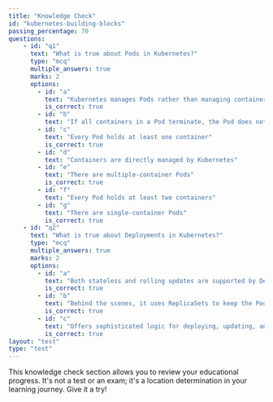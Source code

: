 ```yaml
---
title: "Knowledge Check"
id: "kubernetes-building-blocks"
passing_percentage: 70
questions:
    - id: "q1"
      text: "What is true about Pods in Kubernetes?"
      type: "mcq"
      multiple_answers: true
      marks: 2
      options:
        - id: "a"
          text: "Kubernetes manages Pods rather than managing containers directly"
          is_correct: true
        - id: "b"
          text: "If all containers in a Pod terminate, the Pod does not terminate"
        - id: "c"
          text: "Every Pod holds at least one container"
          is_correct: true
        - id: "d"
          text: "Containers are directly managed by Kubernetes"
        - id: "e"
          text: "There are multiple-container Pods"
          is_correct: true
        - id: "f"
          text: "Every Pod holds at least two containers"
        - id: "g"
          text: "There are single-container Pods"
          is_correct: true
    - id: "q2"
      text: "What is true about Deployments in Kubernetes?"
      type: "mcq"
      multiple_answers: true
      marks: 2
      options:
        - id: "a"
          text: "Both stateless and rolling updates are supported by Deployments"
          is_correct: true
        - id: "b"
          text: "Behind the scenes, it uses ReplicaSets to keep the Pods running"
          is_correct: true
        - id: "c"
          text: "Offers sophisticated logic for deploying, updating, and scaling a set of Pods"
          is_correct: true
layout: "test"
type: "test"
---
```

This knowledge check section allows you to review your educational progress. It's not a test or an exam; it's a location determination in your learning journey. Give it a try!

